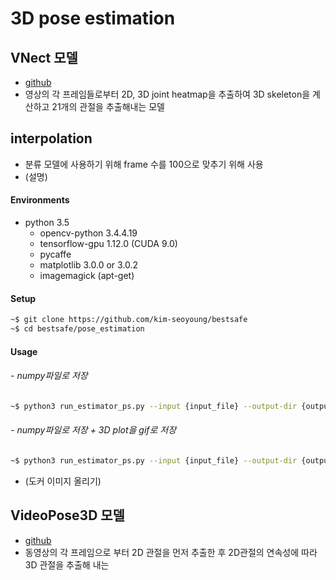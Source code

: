 # 3D pose estimation

## VNect 모델
* [github](https://github.com/XinArkh/VNect)
* 영상의 각 프레임들로부터 2D, 3D joint heatmap을 추출하여 3D skeleton을 계산하고 21개의 관절을 추출해내는 모델

## interpolation
* 분류 모델에 사용하기 위해 frame 수를 100으로 맞추기 위해 사용
* (설명)

#### Environments
- python 3.5
  - opencv-python 3.4.4.19
  - tensorflow-gpu 1.12.0 (CUDA 9.0)
  - pycaffe
  - matplotlib 3.0.0 or 3.0.2
  - imagemagick (apt-get)
 
#### Setup
```bash
~$ git clone https://github.com/kim-seoyoung/bestsafe
~$ cd bestsafe/pose_estimation
```

#### Usage
###### - numpy파일로 저장
```bash
~$ python3 run_estimator_ps.py --input {input_file} --output-dir {output_directory}
```
###### - numpy파일로 저장 + 3D plot을 gif로 저장
```bash
~$ python3 run_estimator_ps.py --input {input_file} --output-dir {output_directory} --savegif True
```


- (도커 이미지 올리기)


## VideoPose3D 모델
* [github](https://github.com/facebookresearch/VideoPose3D)
* 동영상의 각 프레임으로 부터 2D 관절을 먼저 추출한 후 2D관절의 연속성에 따라 3D 관절을 추출해 내는 
